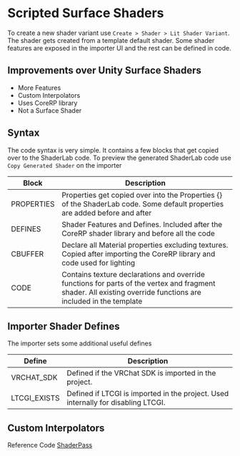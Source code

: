# Scripted Surface Shaders
To create a new shader variant use `Create > Shader > Lit Shader Variant`. The shader gets created from a template default shader. Some shader features are exposed in the importer UI and the rest can be defined in code.


## Improvements over Unity Surface Shaders
- More Features
- Custom Interpolators
- Uses CoreRP library
- Not a Surface Shader

## Syntax
The code syntax is very simple. It contains a few blocks that get copied over to the ShaderLab code.
To preview the generated ShaderLab code use `Copy Generated Shader` on the importer

| Block | Description |
| - | - |
|PROPERTIES| Properties get copied over into the Properties {} of the ShaderLab code. Some default properties are added before and after|
|DEFINES|Shader Features and Defines. Included after the CoreRP shader library and before all the code|
|CBUFFER| Declare all Material properties excluding textures. Copied after importing the CoreRP library and code used for lighting |
|CODE| Contains texture declarations and override functions for parts of the vertex and fragment shader. All existing override functions are included in the template|




## Importer Shader Defines

The importer sets some additional useful defines

| Define | Description |
| - | - |
|VRCHAT_SDK|Defined if the VRChat SDK is imported in the project.|
|LTCGI_EXISTS|Defined if LTCGI is imported in the project. Used internally for disabling LTCGI.|


## Custom Interpolators

Reference Code [ShaderPass](/ShaderLibrary/ShaderPass.hlsl#L300)